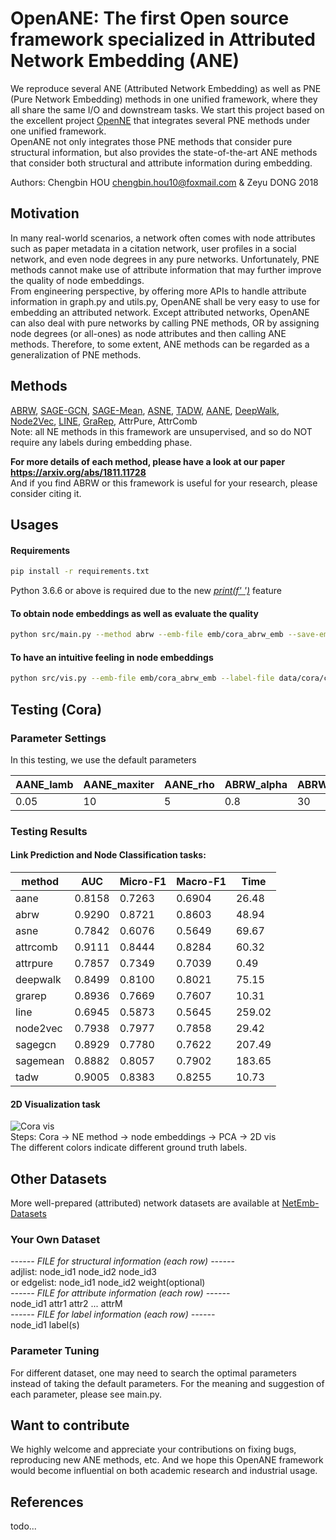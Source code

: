 # OpenANE: The first Open source framework specialized in Attributed Network Embedding (ANE)
We reproduce several ANE (Attributed Network Embedding) as well as PNE (Pure Network Embedding) methods in one unified framework, where they all share the same I/O and downstream tasks. We start this project based on the excellent project [OpenNE](https://github.com/thunlp/OpenNE) that integrates several PNE methods under one unified framework. 
<br> OpenANE not only integrates those PNE methods that consider pure structural information, but also provides the state-of-the-art ANE methods that consider both structural and attribute information during embedding.

Authors: Chengbin HOU chengbin.hou10@foxmail.com & Zeyu DONG 2018


## Motivation
In many real-world scenarios, a network often comes with node attributes such as paper metadata in a citation network, user profiles in a social network, and even node degrees in any pure networks. Unfortunately, PNE methods cannot make use of attribute information that may further improve the quality of node embeddings. 
<br> From engineering perspective, by offering more APIs to handle attribute information in graph.py and utils.py, OpenANE shall be very easy to use for embedding an attributed network. Except attributed networks, OpenANE can also deal with pure networks by calling PNE methods, OR by assigning node degrees (or all-ones) as node attributes and then calling ANE methods. Therefore, to some extent, ANE methods can be regarded as a generalization of PNE methods.

## Methods
[ABRW](https://github.com/houchengbin/ABRW),
[SAGE-GCN](https://github.com/williamleif/GraphSAGE),
[SAGE-Mean](https://github.com/williamleif/GraphSAGE),
[ASNE](https://github.com/lizi-git/ASNE),
[TADW](https://github.com/thunlp/OpenNE),
[AANE](https://github.com/xhuang31/AANE_Python),
[DeepWalk](https://github.com/thunlp/OpenNE),
[Node2Vec](https://github.com/thunlp/OpenNE),
[LINE](https://github.com/thunlp/OpenNE),
[GraRep](https://github.com/thunlp/OpenNE),
AttrPure,
AttrComb
<br> Note: all NE methods in this framework are unsupervised, and so do NOT require any labels during embedding phase.

**For more details of each method, please have a look at our paper https://arxiv.org/abs/1811.11728**
<br> And if you find ABRW or this framework is useful for your research, please consider citing it.


## Usages
#### Requirements
```bash
pip install -r requirements.txt
```
Python 3.6.6 or above is required due to the new [*print(f' ')*](https://docs.python.org/3.6/reference/lexical_analysis.html#f-strings) feature
#### To obtain node embeddings as well as evaluate the quality
```bash
python src/main.py --method abrw --emb-file emb/cora_abrw_emb --save-emb --task lp_and_nc
```
#### To have an intuitive feeling in node embeddings
```bash
python src/vis.py --emb-file emb/cora_abrw_emb --label-file data/cora/cora_label.txt
```


## Testing (Cora)
### Parameter Settings
In this testing, we use the default parameters

| AANE_lamb | AANE_maxiter | AANE_rho | ABRW_alpha | ABRW_topk | ASNE_lamb | AttrComb_mode | GraRep_kstep | LINE_negative_ratio | LINE_order | Node2Vec_p | Node2Vec_q | TADW_lamb | TADW_maxiter | batch_size | dim | dropout | epochs | label_reserved | learning_rate | link_remove | number_walks | walk_length | weight_decay | window_size | workers |
|-----------|--------------|----------|------------|-----------|-----------|---------------|--------------|---------------------|------------|------------|------------|-----------|--------------|------------|-----|---------|--------|----------------|---------------|-------------|--------------|-------------|--------------|-------------|---------|
| 0.05      | 10           | 5        | 0.8        | 30        | 1         | concat        | 4            | 5                   | 3          | 0.5        | 0.5        | 0.2       | 10           | 128        | 128 | 0.5     | 100    | 0.7            | 0.001         | 0.1         | 10           | 80          | 0.0001       | 10          | 24      |

### Testing Results
#### Link Prediction and Node Classification tasks:

| method   | AUC    | Micro-F1 | Macro-F1 | Time     |
|----------|--------|----------|----------|----------|
| aane     | 0.8158 | 0.7263   | 0.6904   | 26.48    |
| abrw     | 0.9290 | 0.8721   | 0.8603   | 48.94    |
| asne     | 0.7842 | 0.6076   | 0.5649   | 69.67    |
| attrcomb | 0.9111 | 0.8444   | 0.8284   | 60.32    |
| attrpure | 0.7857 | 0.7349   | 0.7039   | 0.49     |
| deepwalk | 0.8499 | 0.8100   | 0.8021   | 75.15    |
| grarep   | 0.8936 | 0.7669   | 0.7607   | 10.31    |
| line     | 0.6945 | 0.5873   | 0.5645   | 259.02   |
| node2vec | 0.7938 | 0.7977   | 0.7858   | 29.42    |
| sagegcn  | 0.8929 | 0.7780   | 0.7622   | 207.49   |
| sagemean | 0.8882 | 0.8057   | 0.7902   | 183.65   |
| tadw     | 0.9005 | 0.8383   | 0.8255   | 10.73    |

#### 2D Visualization task
![Cora vis](https://github.com/houchengbin/OpenANE/blob/master/log/vis.jpg)
<br> Steps: Cora -> NE method -> node embeddings -> PCA -> 2D vis
<br> The different colors indicate different ground truth labels.

## Other Datasets
More well-prepared (attributed) network datasets are available at [NetEmb-Datasets](https://github.com/houchengbin/NetEmb-datasets)

### Your Own Dataset
*------ FILE for structural information (each row) ------*
<br> adjlist: node_id1 node_id2 node_id3
<br> or edgelist: node_id1 node_id2 weight(optional)
<br> *------ FILE for attribute information (each row) ------*
<br> node_id1 attr1 attr2 ... attrM
<br> *------ FILE for label information (each row) ------*
<br> node_id1 label(s)

### Parameter Tuning
For different dataset, one may need to search the optimal parameters instead of taking the default parameters.
For the meaning and suggestion of each parameter, please see main.py. 


## Want to contribute
We highly welcome and appreciate your contributions on fixing bugs, reproducing new ANE methods, etc. And we hope this OpenANE framework would become influential on both academic research and industrial usage.


## References
todo...
